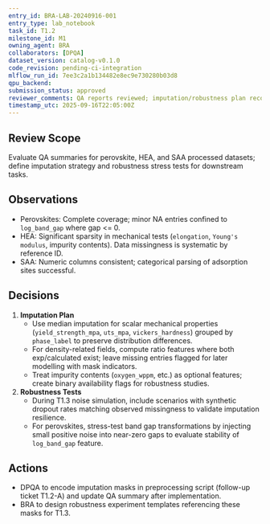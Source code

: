 ```yaml
---
entry_id: BRA-LAB-20240916-001
entry_type: lab_notebook
task_id: T1.2
milestone_id: M1
owning_agent: BRA
collaborators: [DPQA]
dataset_version: catalog-v0.1.0
code_revision: pending-ci-integration
mlflow_run_id: 7ee3c2a1b134482e8ec9e730280b03d8
qpu_backend: 
submission_status: approved
reviewer_comments: QA reports reviewed; imputation/robustness plan recorded below.
timestamp_utc: 2025-09-16T22:05:00Z
---
```


## Review Scope
Evaluate QA summaries for perovskite, HEA, and SAA processed datasets; define imputation strategy and robustness stress tests for downstream tasks.

## Observations
- Perovskites: Complete coverage; minor NA entries confined to `log_band_gap` where gap <= 0.
- HEA: Significant sparsity in mechanical tests (`elongation`, `Young's modulus`, impurity contents). Data missingness is systematic by reference ID.
- SAA: Numeric columns consistent; categorical parsing of adsorption sites successful.

## Decisions
1. **Imputation Plan**
   - Use median imputation for scalar mechanical properties (`yield_strength_mpa`, `uts_mpa`, `vickers_hardness`) grouped by `phase_label` to preserve distribution differences.
   - For density-related fields, compute ratio features where both exp/calculated exist; leave missing entries flagged for later modelling with mask indicators.
   - Treat impurity contents (`oxygen_wppm`, etc.) as optional features; create binary availability flags for robustness studies.
2. **Robustness Tests**
   - During T1.3 noise simulation, include scenarios with synthetic dropout rates matching observed missingness to validate imputation resilience.
   - For perovskites, stress-test band gap transformations by injecting small positive noise into near-zero gaps to evaluate stability of `log_band_gap` feature.

## Actions
- DPQA to encode imputation masks in preprocessing script (follow-up ticket T1.2-A) and update QA summary after implementation.
- BRA to design robustness experiment templates referencing these masks for T1.3.

